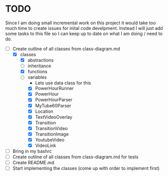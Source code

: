 # TODO

Since I am doing small incremental work on this project it would take too much time to create issues for inital code develpment. Instead I will just add some tasks to this file so I can keep up to date on what I am doing / need to do.

- [ ] Create outline of all classes from class-diagram.md
    - [x] classes
        - [x] abstractions
        - [ ] inheritance
        - [x] functions
        - [ ] variables
            - Lets use data class for this
            - [x] PowerHourRunner
            - [x] PowerHour
            - [x] PowerHourParser
            - [x] MyTube60Parser
            - [x] Location
            - [x] TextVideoOverlay
            - [x] Transition
            - [x] TransitionVideo
            - [x] TransitionImage
            - [x] YoutubeVideo
            - [x] VideoLink
- [ ] Bring in my bashrc
- [ ] Create outline of all classes from class-diagram.md for tests
- [ ] Create README.md
- [ ] Start implementing the classes (come up with order to implement first)
